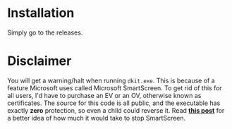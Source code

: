 # Installation
Simply go to the releases.

# Disclaimer
You will get a warning/halt when running `dkit.exe`. This is because of a feature Microsoft uses called Microsoft SmartScreen. To get rid of this for all users, I'd have to purchase an EV or an OV, otherwise known as certificates. The source for this code is all public, and the executable has exactly **zero** protection, so even a child could reverse it. Read [**this post**](https://stackoverflow.com/questions/48946680/how-to-avoid-the-windows-defender-smartscreen-prevented-an-unrecognized-app-fro/66582477#66582477) for a better idea of how much it would take to stop SmartScreen.
